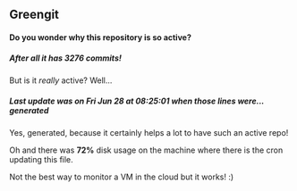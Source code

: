## Greengit

#### Do you wonder why this repository is so active?

##### After all it has 3276 commits!

But is it *really* active? Well...

##### Last update was on Fri Jun 28 at 08:25:01 when those lines were... generated

Yes, generated, because it certainly helps a lot to have such an active repo!

Oh and there was **72%** disk usage on the machine
where there is the cron updating this file.

Not the best way to monitor a VM in the cloud but it works! :)
